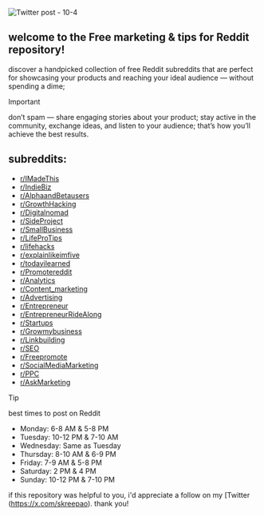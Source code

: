 ![Twitter post - 10-4](https://github.com/user-attachments/assets/d1249c2f-d6ef-4c88-8750-8015529b57e2)
## welcome to the **Free marketing & tips for Reddit** repository!  

discover a handpicked collection of free Reddit subreddits that are perfect for showcasing your products and reaching your ideal audience — without spending a dime;
 
> [!IMPORTANT]
> don’t spam — share engaging stories about your product; stay active in the community, exchange ideas, and listen to your audience; that’s how you’ll achieve the best results.
> 
## subreddits: 
- [r/IMadeThis](https://www.reddit.com/r/IMadeThis)
- [r/IndieBiz](https://www.reddit.com/r/IndieBiz)
- [r/AlphaandBetausers](https://www.reddit.com/r/AlphaandBetausers)
- [r/GrowthHacking](https://www.reddit.com/r/GrowthHacking)
- [r/Digitalnomad](https://www.reddit.com/r/Digitalnomad)
- [r/SideProject](https://www.reddit.com/r/SideProject)
- [r/SmallBusiness](https://www.reddit.com/r/SmallBusiness)
- [r/LifeProTips](https://www.reddit.com/r/LifeProTips)
- [r/lifehacks](https://www.reddit.com/r/lifehacks)
- [r/explainlikeimfive](https://www.reddit.com/r/explainlikeimfive)
- [r/todayilearned](https://www.reddit.com/r/todayilearned)
- [r/Promotereddit](https://www.reddit.com/r/Promotereddit)
- [r/Analytics](https://www.reddit.com/r/Analytics)
- [r/Content_marketing](https://www.reddit.com/r/Content_marketing)
- [r/Advertising](https://www.reddit.com/r/Advertising)
- [r/Entrepreneur](https://www.reddit.com/r/Entrepreneur)
- [r/EntrepreneurRideAlong](https://www.reddit.com/r/EntrepreneurRideAlong)
- [r/Startups](https://www.reddit.com/r/Startups)
- [r/Growmybusiness](https://www.reddit.com/r/Growmybusiness)
- [r/Linkbuilding](https://www.reddit.com/r/Linkbuilding)
- [r/SEO](https://www.reddit.com/r/SEO)
- [r/Freepromote](https://www.reddit.com/r/Freepromote)
- [r/SocialMediaMarketing](https://www.reddit.com/r/SocialMediaMarketing)
- [r/PPC](https://www.reddit.com/r/PPC)
- [r/AskMarketing](https://www.reddit.com/r/AskMarketing)

> [!TIP]
> best times to post on Reddit

- Monday: 6-8 AM & 5-8 PM
- Tuesday: 10-12 PM & 7-10 AM
- Wednesday: Same as Tuesday
- Thursday: 8-10 AM & 6-9 PM
- Friday: 7-9 AM & 5-8 PM
- Saturday: 2 PM & 4 PM
- Sunday: 10-12 PM & 7-10 PM

if this repository was helpful to you, i'd appreciate a follow on my [Twitter (https://x.com/skreepao). 
thank you!

